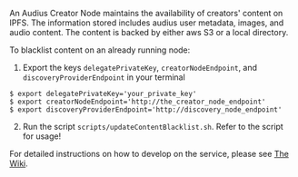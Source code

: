 An Audius Creator Node maintains the availability of creators' content on IPFS. The information stored includes audius user metadata, images, and audio content. The content is backed by either aws S3 or a local directory.

To blacklist content on an already running node:
1. Export the keys `delegatePrivateKey`, `creatorNodeEndpoint`, and `discoveryProviderEndpoint` in your terminal
```
$ export delegatePrivateKey='your_private_key'
$ export creatorNodeEndpoint='http://the_creator_node_endpoint'
$ export discoveryProviderEndpoint='http://discovery_node_endpoint'
```
2. Run the script `scripts/updateContentBlacklist.sh`. Refer to the script for usage!

For detailed instructions on how to develop on the service, please see [The Wiki](https://github.com/AudiusProject/audius-protocol/wiki/Creator-Node-%E2%80%90-How-to-run).